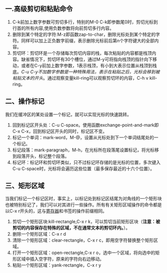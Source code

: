 ## 一.高级剪切和粘贴命令

<ol>
    <li>C-k前加上数字参数可剪切多行，特别的M-0 C-k即参数尾0时，剪切光标到行首的所有内容,使用负数参数将向前剪切多行内容。</li>
    <li>删除到某个特定的字符:M-z即函数zap-to-char，删除光标处到某个特定的字符。同样可以加上正负数字前缀，表示删除光标前后第n个字符键大的全部内容。</li>
    <li>剪切环：剪切环是一个存储每次剪切内容的栈，每次粘贴的内容都是栈顶内容。缺省情况下，剪切环有30个槽位，通过M-y可将指向栈顶的指针向下移动，或者在C-y前加上数字参数，1表示栈顶，有小到大表示位置从栈顶到栈底。<em>C-u C-y不加数字参数是一种特殊用法，表示在粘贴之后，光标会移到被粘贴文本的开头</em>。通过观察变量kill-ring可以观察剪切环的内容，C-h v kill-ring。</li>

</ol>




## 二、操作标记

我们在缓冲区的某处设置一个标记，就可以实现光标的快速跳转。

<ol>
    <li>回到标记区开头处：C-u C-space。使用函数exchange-point-and-mark即C-x C-x，回到标记区开头的同时，标记区不变。</li>
    <li>标记一个单词：mark-word，M-@，设置从光标处到下一个单词结尾处的一个标记。</li>
    <li>标记段落：mark-paragraph，M-h，在光标所在段落尾设置标记，将光标移到段落开头，标记整个段落。</li>
    <li>标记环：标记环和剪切环类似，只不过标记环存储的是光标的位置，多次键入C-u C-space时，光标将会遍历这些位置（最多保存最近的十六个位置）。</li>
</ol>



## 三、矩形区域

当我们标记一个标记区时，事实上，以标记处到标记区结尾为对角线的一个矩形块也被特别标记了，我们可以对其进行一些操作。所有有关矩形区域操作的命令都是以C-x r开头的，这与<a  href="./四、选项、寄存器和书签.md#jicunqi">寄存器</a>和书签的操作前缀相同。

<ol>
    <li>剪切一个矩形区块:kill-rectangle,C-x r k，可以剪切当前矩形区块（<strong>注意：被剪切的内容保存在特殊的区域，不在通常文本的剪切环内。</strong>）。</li>
    <li>删除一个矩形区域：C-x r d</li>
    <li>清除一个矩形区域：clear-rectangle，C-x r c，即用空字符替换整个矩形区域。</li>
    <li>打开一个矩形区域：open-rectangle,C-x r o，选中一个区域，将向选中的矩形区域中插入空字符，原来的字符向右边移动。</li>
    <li>粘贴一个矩形区域：yank-rectangle，C-x r y</li>
</ol>




